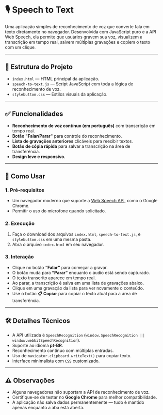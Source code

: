 
# 🎙️ Speech to Text

Uma aplicação simples de reconhecimento de voz que converte fala em texto diretamente no navegador. Desenvolvida com JavaScript puro e a API Web Speech, ela permite que usuários gravem sua voz, visualizem a transcrição em tempo real, salvem múltiplas gravações e copiem o texto com um clique.

---

## 📁 Estrutura do Projeto

- `index.html` — HTML principal da aplicação.
- `speech-to-text.js` — Script JavaScript com toda a lógica de reconhecimento de voz.
- `stylebutton.css` — Estilos visuais da aplicação.

---

## ✅ Funcionalidades

- **Reconhecimento de voz contínuo (em português)** com transcrição em tempo real.
- **Botão "Falar/Parar"** para controle do reconhecimento.
- **Lista de gravações anteriores** clicáveis para reexibir textos.
- **Botão de cópia rápida** para salvar a transcrição na área de transferência.
- **Design leve e responsivo**.

---

## 🚀 Como Usar

### 1. Pré-requisitos
- Um navegador moderno que suporte a [Web Speech API](https://developer.mozilla.org/en-US/docs/Web/API/Web_Speech_API), como o Google Chrome.
- Permitir o uso do microfone quando solicitado.

### 2. Execução
1. Faça o download dos arquivos `index.html`, `speech-to-text.js`, e `stylebutton.css` em uma mesma pasta.
2. Abra o arquivo `index.html` em seu navegador.

### 3. Interação
- Clique no botão **“Falar”** para começar a gravar.
- O botão muda para **“Parar”** enquanto o áudio está sendo capturado.
- O texto transcrito aparece em tempo real.
- Ao parar, a transcrição é salva em uma lista de gravações abaixo.
- Clique em uma gravação da lista para ver novamente o conteúdo.
- Use o botão **📋 Copiar** para copiar o texto atual para a área de transferência.

---

## 🛠️ Detalhes Técnicos

- A API utilizada é `SpeechRecognition` (`window.SpeechRecognition || window.webkitSpeechRecognition`).
- Suporte ao idioma **pt-BR**.
- Reconhecimento contínuo com múltiplas entradas.
- Uso de `navigator.clipboard.writeText()` para copiar texto.
- Interface minimalista com `CSS` customizado.

---

## ⚠️ Observações

- Alguns navegadores não suportam a API de reconhecimento de voz.
- Certifique-se de testar no **Google Chrome** para melhor compatibilidade.
- A aplicação não salva dados permanentemente — tudo é mantido apenas enquanto a aba está aberta.
